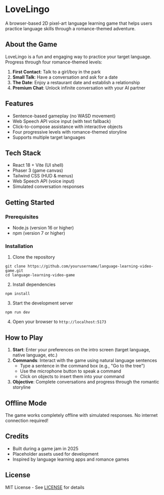 # LoveLingo 

A browser-based 2D pixel-art language learning game that helps users practice language skills through a romance-themed adventure.

## About the Game

LoveLingo is a fun and engaging way to practice your target language. Progress through four romance-themed levels:

1. **First Contact**: Talk to a girl/boy in the park
2. **Small Talk**: Have a conversation and ask for a date
3. **The Date**: Enjoy a restaurant date and establish a relationship
4. **Premium Chat**: Unlock infinite conversation with your AI partner

## Features

- Sentence-based gameplay (no WASD movement)
- Web Speech API voice input (with text fallback)
- Click-to-compose assistance with interactive objects
- Four progressive levels with romance-themed storyline
- Supports multiple target languages

## Tech Stack

- React 18 + Vite (UI shell)
- Phaser 3 (game canvas)
- Tailwind CSS (HUD & menus)
- Web Speech API (voice input)
- Simulated conversation responses

## Getting Started

### Prerequisites

- Node.js (version 16 or higher)
- npm (version 7 or higher)

### Installation

1. Clone the repository
```
git clone https://github.com/yourusername/language-learning-video-game.git
cd language-learning-video-game
```

2. Install dependencies
```
npm install
```

3. Start the development server
```
npm run dev
```

4. Open your browser to `http://localhost:5173`

## How to Play

1. **Start**: Enter your preferences on the intro screen (target language, native language, etc.)
2. **Commands**: Interact with the game using natural language sentences
   - Type a sentence in the command box (e.g., "Go to the tree")
   - Use the microphone button to speak a command
   - Click on objects to insert them into your command
3. **Objective**: Complete conversations and progress through the romantic storyline

## Offline Mode

The game works completely offline with simulated responses. No internet connection required!

## Credits

- Built during a game jam in 2025
- Placeholder assets used for development
- Inspired by language learning apps and romance games

## License

MIT License - See [LICENSE](LICENSE) for details
